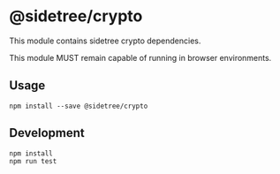 # @sidetree/crypto

This module contains sidetree crypto dependencies.

This module MUST remain capable of running in browser environments.

## Usage

```
npm install --save @sidetree/crypto
```

## Development

```
npm install
npm run test
```
